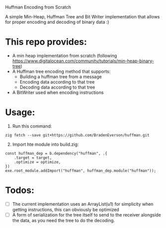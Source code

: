 Huffman Encoding from Scratch

A simple Min-Heap, Huffman Tree and Bit Writer implementation that allows for proper encoding and decoding of binary data :)

# This repo provides:

- A min heap implementation from scratch (following https://www.digitalocean.com/community/tutorials/min-heap-binary-tree)
- A Huffman tree encoding method that supports:
    - Building a huffman tree from a message
    - Encoding data according to that tree
    - Decoding data according to that tree
- A BitWriter used when encoding instructions

# Usage:

1. Run this command:

`zig fetch --save git+https://github.com/BradenEverson/huffman.git`

2. Import hte module into build.zig:

```zig
const huffman_dep = b.dependency("huffman", .{
    .target = target,
    .optimize = optimize,
})
exe.root_module.addImport("huffman", huffman_dep.module("huffman"));
```

# Todos:

- [ ] The current implementation uses an ArrayList(u1) for simplicity when getting instructions, this can obviously be optimized
- [ ] A form of serialization for the tree itself to send to the receiver alongside the data, as you need the tree to do the decoding.
